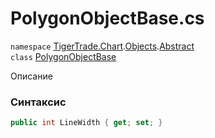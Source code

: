 
# PolygonObjectBase.cs
`namespace` [TigerTrade.Chart](../../../../../TigerTrade.Chart.md).[Objects](../../../../../TigerTrade.Chart/Objects.md).[Abstract](../../../../../TigerTrade.Chart/Objects/Abstract.md)  
    `class` [PolygonObjectBase](../../PolygonObjectBase.cs.md)

Описание

### Синтаксис
```csharp
public int LineWidth { get; set; }
```
